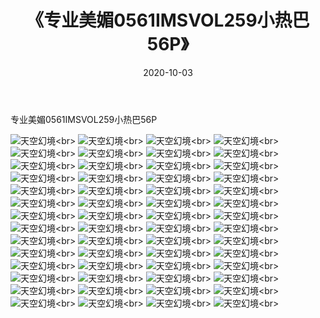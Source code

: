 ﻿---
layout: post
title: 《专业美媚0561IMSVOL259小热巴56P》
date: 2020-10-03
img: http://photo.orgx.cf/性感/2020/专业美媚0561IMSVOL259小热巴56P/000.jpg
tags: [美女,性感,泳衣]
---

专业美媚0561IMSVOL259小热巴56P



![天空幻境](http://photo.orgx.cf/性感/2020/专业美媚0561IMSVOL259小热巴56P/001.jpg''天空幻境'')<br>
![天空幻境](http://photo.orgx.cf/性感/2020/专业美媚0561IMSVOL259小热巴56P/002.jpg''天空幻境'')<br>
![天空幻境](http://photo.orgx.cf/性感/2020/专业美媚0561IMSVOL259小热巴56P/003.jpg''天空幻境'')<br>
![天空幻境](http://photo.orgx.cf/性感/2020/专业美媚0561IMSVOL259小热巴56P/004.jpg''天空幻境'')<br>
![天空幻境](http://photo.orgx.cf/性感/2020/专业美媚0561IMSVOL259小热巴56P/005.jpg''天空幻境'')<br>
![天空幻境](http://photo.orgx.cf/性感/2020/专业美媚0561IMSVOL259小热巴56P/006.jpg''天空幻境'')<br>
![天空幻境](http://photo.orgx.cf/性感/2020/专业美媚0561IMSVOL259小热巴56P/007.jpg''天空幻境'')<br>
![天空幻境](http://photo.orgx.cf/性感/2020/专业美媚0561IMSVOL259小热巴56P/008.jpg''天空幻境'')<br>
![天空幻境](http://photo.orgx.cf/性感/2020/专业美媚0561IMSVOL259小热巴56P/009.jpg''天空幻境'')<br>
![天空幻境](http://photo.orgx.cf/性感/2020/专业美媚0561IMSVOL259小热巴56P/010.jpg''天空幻境'')<br>
![天空幻境](http://photo.orgx.cf/性感/2020/专业美媚0561IMSVOL259小热巴56P/011.jpg''天空幻境'')<br>
![天空幻境](http://photo.orgx.cf/性感/2020/专业美媚0561IMSVOL259小热巴56P/012.jpg''天空幻境'')<br>
![天空幻境](http://photo.orgx.cf/性感/2020/专业美媚0561IMSVOL259小热巴56P/013.jpg''天空幻境'')<br>
![天空幻境](http://photo.orgx.cf/性感/2020/专业美媚0561IMSVOL259小热巴56P/014.jpg''天空幻境'')<br>
![天空幻境](http://photo.orgx.cf/性感/2020/专业美媚0561IMSVOL259小热巴56P/015.jpg''天空幻境'')<br>
![天空幻境](http://photo.orgx.cf/性感/2020/专业美媚0561IMSVOL259小热巴56P/016.jpg''天空幻境'')<br>
![天空幻境](http://photo.orgx.cf/性感/2020/专业美媚0561IMSVOL259小热巴56P/017.jpg''天空幻境'')<br>
![天空幻境](http://photo.orgx.cf/性感/2020/专业美媚0561IMSVOL259小热巴56P/018.jpg''天空幻境'')<br>
![天空幻境](http://photo.orgx.cf/性感/2020/专业美媚0561IMSVOL259小热巴56P/019.jpg''天空幻境'')<br>
![天空幻境](http://photo.orgx.cf/性感/2020/专业美媚0561IMSVOL259小热巴56P/020.jpg''天空幻境'')<br>
![天空幻境](http://photo.orgx.cf/性感/2020/专业美媚0561IMSVOL259小热巴56P/021.jpg''天空幻境'')<br>
![天空幻境](http://photo.orgx.cf/性感/2020/专业美媚0561IMSVOL259小热巴56P/022.jpg''天空幻境'')<br>
![天空幻境](http://photo.orgx.cf/性感/2020/专业美媚0561IMSVOL259小热巴56P/023.jpg''天空幻境'')<br>
![天空幻境](http://photo.orgx.cf/性感/2020/专业美媚0561IMSVOL259小热巴56P/024.jpg''天空幻境'')<br>
![天空幻境](http://photo.orgx.cf/性感/2020/专业美媚0561IMSVOL259小热巴56P/025.jpg''天空幻境'')<br>
![天空幻境](http://photo.orgx.cf/性感/2020/专业美媚0561IMSVOL259小热巴56P/026.jpg''天空幻境'')<br>
![天空幻境](http://photo.orgx.cf/性感/2020/专业美媚0561IMSVOL259小热巴56P/027.jpg''天空幻境'')<br>
![天空幻境](http://photo.orgx.cf/性感/2020/专业美媚0561IMSVOL259小热巴56P/028.jpg''天空幻境'')<br>
![天空幻境](http://photo.orgx.cf/性感/2020/专业美媚0561IMSVOL259小热巴56P/029.jpg''天空幻境'')<br>
![天空幻境](http://photo.orgx.cf/性感/2020/专业美媚0561IMSVOL259小热巴56P/030.jpg''天空幻境'')<br>
![天空幻境](http://photo.orgx.cf/性感/2020/专业美媚0561IMSVOL259小热巴56P/031.jpg''天空幻境'')<br>
![天空幻境](http://photo.orgx.cf/性感/2020/专业美媚0561IMSVOL259小热巴56P/032.jpg''天空幻境'')<br>
![天空幻境](http://photo.orgx.cf/性感/2020/专业美媚0561IMSVOL259小热巴56P/033.jpg''天空幻境'')<br>
![天空幻境](http://photo.orgx.cf/性感/2020/专业美媚0561IMSVOL259小热巴56P/034.jpg''天空幻境'')<br>
![天空幻境](http://photo.orgx.cf/性感/2020/专业美媚0561IMSVOL259小热巴56P/035.jpg''天空幻境'')<br>
![天空幻境](http://photo.orgx.cf/性感/2020/专业美媚0561IMSVOL259小热巴56P/036.jpg''天空幻境'')<br>
![天空幻境](http://photo.orgx.cf/性感/2020/专业美媚0561IMSVOL259小热巴56P/037.jpg''天空幻境'')<br>
![天空幻境](http://photo.orgx.cf/性感/2020/专业美媚0561IMSVOL259小热巴56P/038.jpg''天空幻境'')<br>
![天空幻境](http://photo.orgx.cf/性感/2020/专业美媚0561IMSVOL259小热巴56P/039.jpg''天空幻境'')<br>
![天空幻境](http://photo.orgx.cf/性感/2020/专业美媚0561IMSVOL259小热巴56P/040.jpg''天空幻境'')<br>
![天空幻境](http://photo.orgx.cf/性感/2020/专业美媚0561IMSVOL259小热巴56P/041.jpg''天空幻境'')<br>
![天空幻境](http://photo.orgx.cf/性感/2020/专业美媚0561IMSVOL259小热巴56P/042.jpg''天空幻境'')<br>
![天空幻境](http://photo.orgx.cf/性感/2020/专业美媚0561IMSVOL259小热巴56P/043.jpg''天空幻境'')<br>
![天空幻境](http://photo.orgx.cf/性感/2020/专业美媚0561IMSVOL259小热巴56P/044.jpg''天空幻境'')<br>
![天空幻境](http://photo.orgx.cf/性感/2020/专业美媚0561IMSVOL259小热巴56P/045.jpg''天空幻境'')<br>
![天空幻境](http://photo.orgx.cf/性感/2020/专业美媚0561IMSVOL259小热巴56P/046.jpg''天空幻境'')<br>
![天空幻境](http://photo.orgx.cf/性感/2020/专业美媚0561IMSVOL259小热巴56P/047.jpg''天空幻境'')<br>
![天空幻境](http://photo.orgx.cf/性感/2020/专业美媚0561IMSVOL259小热巴56P/048.jpg''天空幻境'')<br>
![天空幻境](http://photo.orgx.cf/性感/2020/专业美媚0561IMSVOL259小热巴56P/049.jpg''天空幻境'')<br>
![天空幻境](http://photo.orgx.cf/性感/2020/专业美媚0561IMSVOL259小热巴56P/050.jpg''天空幻境'')<br>
![天空幻境](http://photo.orgx.cf/性感/2020/专业美媚0561IMSVOL259小热巴56P/051.jpg''天空幻境'')<br>
![天空幻境](http://photo.orgx.cf/性感/2020/专业美媚0561IMSVOL259小热巴56P/052.jpg''天空幻境'')<br>
![天空幻境](http://photo.orgx.cf/性感/2020/专业美媚0561IMSVOL259小热巴56P/053.jpg''天空幻境'')<br>
![天空幻境](http://photo.orgx.cf/性感/2020/专业美媚0561IMSVOL259小热巴56P/054.jpg''天空幻境'')<br>
![天空幻境](http://photo.orgx.cf/性感/2020/专业美媚0561IMSVOL259小热巴56P/055.jpg''天空幻境'')<br>
![天空幻境](http://photo.orgx.cf/性感/2020/专业美媚0561IMSVOL259小热巴56P/056.jpg''天空幻境'')<br>